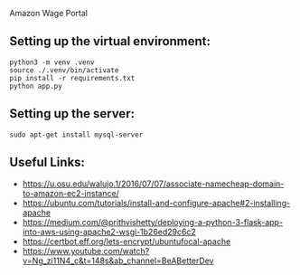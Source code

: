 Amazon Wage Portal

Setting up the virtual environment:
------
```
python3 -m venv .venv
source ./.venv/bin/activate
pip install -r requirements.txt
python app.py
```

Setting up the server:
-----
```
sudo apt-get install mysql-server
````

Useful Links:
-------
* https://u.osu.edu/walujo.1/2016/07/07/associate-namecheap-domain-to-amazon-ec2-instance/
* https://ubuntu.com/tutorials/install-and-configure-apache#2-installing-apache
* https://medium.com/@prithvishetty/deploying-a-python-3-flask-app-into-aws-using-apache2-wsgi-1b26ed29c6c2
* https://certbot.eff.org/lets-encrypt/ubuntufocal-apache
* https://www.youtube.com/watch?v=Ng_zi11N4_c&t=148s&ab_channel=BeABetterDev
